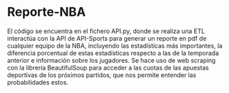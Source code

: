 # Reporte-NBA

El código se encuentra en el fichero API.py, donde se realiza una ETL interactúa con la API de API-Sports para generar un reporte en pdf de cualquier equipo de la NBA,
incluyendo las estadísticas más importantes, la diferencia porcentual de estas estadísticas respecto a las de la temporada anterior e información sobre los jugadores.
Se hace uso de web scraping con la librería BeautifulSoup para acceder a las cuotas de las apuestas deportivas de los próximos partidos, que nos permite entender las probabilidades
estos.
